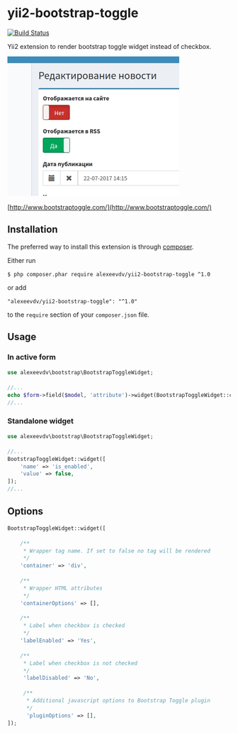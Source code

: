 yii2-bootstrap-toggle
===========

[![Build Status](https://travis-ci.org/alexeevdv/yii2-bootstrap-toggle.svg?branch=master)](https://travis-ci.org/alexeevdv/yii2-bootstrap-toggle)

Yii2 extension to render bootstrap toggle widget instead of checkbox.

![Screenshot](screenshot.jpg)

[http://www.bootstraptoggle.com/](http://www.bootstraptoggle.com/)


## Installation

The preferred way to install this extension is through [composer](https://getcomposer.org/download/).

Either run

```
$ php composer.phar require alexeevdv/yii2-bootstrap-toggle ^1.0
```

or add

```
"alexeevdv/yii2-bootstrap-toggle": "^1.0"
```

to the ```require``` section of your `composer.json` file.

## Usage

### In active form
```php
use alexeevdv\bootstrap\BootstrapToggleWidget;

//...
echo $form->field($model, 'attribute')->widget(BootstrapToggleWidget::className());
//...
```

### Standalone widget

```php
use alexeevdv\bootstrap\BootstrapToggleWidget;

//...
BootstrapToggleWidget::widget([
    'name' => 'is_enabled',
    'value' => false,
]);
//...
```

## Options

```php
BootstrapToggleWidget::widget([

    /**
     * Wrapper tag name. If set to false no tag will be rendered
     */
    'container' => 'div',

    /**
     * Wrapper HTML attributes
     */
    'containerOptions' => [],
    
    /**
     * Label when checkbox is checked
     */
    'labelEnabled' => 'Yes',
    
    /**
     * Label when checkbox is not checked
     */
     'labelDisabled' => 'No',
     
     /**
      * Additional javascript options to Bootstrap Toggle plugin 
      */
      'pluginOptions' => [],
]);
```
